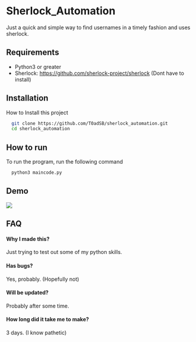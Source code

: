 
# Sherlock_Automation

Just a quick and simple way to find usernames in a timely fashion and uses sherlock.


## Requirements

- Python3 or greater
- Sherlock: https://github.com/sherlock-project/sherlock (Dont have to install)


## Installation

How to Install this project

```bash
  git clone https://github.com/T0adSB/sherlock_automation.git
  cd sherlock_automation
```
    
## How to run

To run the program, run the following command

```bash
  python3 maincode.py
```


## Demo

![](https://raw.githubusercontent.com/T0adSB/sherlock_automation/main/demo.gif)


## FAQ

#### Why I made this?

Just trying to test out some of my python skills.

#### Has bugs?

Yes, probably. (Hopefully not)

#### Will be updated?

Probably after some time.

#### How long did it take me to make?

3 days. (I know pathetic)

